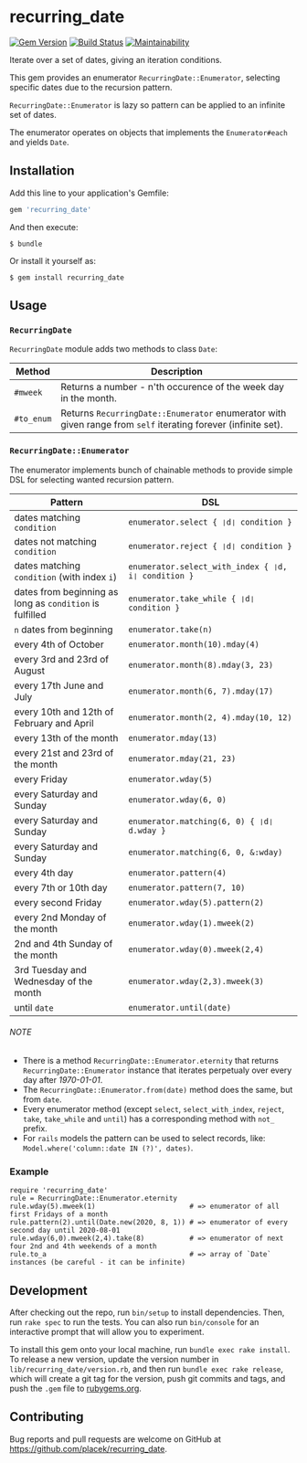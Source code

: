# recurring_date

[![Gem Version](https://badge.fury.io/rb/recurring_date.svg)](https://badge.fury.io/rb/recurring_date)
[![Build Status](https://travis-ci.org/placek/recurring_date.svg?branch=master)](https://travis-ci.org/placek/recurring_date)
[![Maintainability](https://api.codeclimate.com/v1/badges/8b2339034c78677126e7/maintainability)](https://codeclimate.com/github/placek/recurring_date/maintainability)

Iterate over a set of dates, giving an iteration conditions.

This gem provides an enumerator `RecurringDate::Enumerator`, selecting specific dates due to the recursion pattern.

`RecurringDate::Enumerator` is lazy so pattern can be applied to an infinite set of dates.

The enumerator operates on objects that implements the `Enumerator#each` and yields `Date`.

## Installation

Add this line to your application's Gemfile:

```ruby
gem 'recurring_date'
```

And then execute:

    $ bundle

Or install it yourself as:

    $ gem install recurring_date

## Usage


### `RecurringDate`

`RecurringDate` module adds two methods to class `Date`:

| Method     | Description
|------------|-------------
| `#mweek`   | Returns a number - n'th occurence of the week day in the month.
| `#to_enum` | Returns `RecurringDate::Enumerator` enumerator with given range from `self` iterating forever (infinite set).

### `RecurringDate::Enumerator`

The enumerator implements bunch of chainable methods to provide simple DSL for selecting wanted recursion pattern.

| Pattern                                                  | DSL
|----------------------------------------------------------|-----
| dates matching `condition`                               | `enumerator.select { ❘d❘ condition }`
| dates not matching `condition`                           | `enumerator.reject { ❘d❘ condition }`
| dates matching `condition` (with index `i`)              | `enumerator.select_with_index { ❘d, i❘ condition }`
| dates from beginning as long as `condition` is fulfilled | `enumerator.take_while { ❘d❘ condition }`
| `n` dates from beginning                                 | `enumerator.take(n)`
| every 4th of October                                     | `enumerator.month(10).mday(4)`
| every 3rd and 23rd of August                             | `enumerator.month(8).mday(3, 23)`
| every 17th June and July                                 | `enumerator.month(6, 7).mday(17)`
| every 10th and 12th of February and April                | `enumerator.month(2, 4).mday(10, 12)`
| every 13th of the month                                  | `enumerator.mday(13)`
| every 21st and 23rd of the month                         | `enumerator.mday(21, 23)`
| every Friday                                             | `enumerator.wday(5)`
| every Saturday and Sunday                                | `enumerator.wday(6, 0)`
| every Saturday and Sunday                                | `enumerator.matching(6, 0) { ❘d❘ d.wday }`
| every Saturday and Sunday                                | `enumerator.matching(6, 0, &:wday)`
| every 4th day                                            | `enumerator.pattern(4)`
| every 7th or 10th day                                    | `enumerator.pattern(7, 10)`
| every second Friday                                      | `enumerator.wday(5).pattern(2)`
| every 2nd Monday of the month                            | `enumerator.wday(1).mweek(2)`
| 2nd and 4th Sunday of the month                          | `enumerator.wday(0).mweek(2,4)`
| 3rd Tuesday and Wednesday of the month                   | `enumerator.wday(2,3).mweek(3)`
| until `date`                                             | `enumerator.until(date)`

###### NOTE

* There is a method `RecurringDate::Enumerator.eternity` that returns `RecurringDate::Enumerator` instance that iterates perpetualy over every day after _1970-01-01_.
* The `RecurringDate::Enumerator.from(date)` method does the same, but from `date`.
* Every enumerator method (except `select`, `select_with_index`, `reject`, `take`, `take_while` and `until`) has a corresponding method with `not_` prefix.
* For `rails` models the pattern can be used to select records, like: `Model.where('column::date IN (?)', dates)`.

### Example

    require 'recurring_date'
    rule = RecurringDate::Enumerator.eternity
    rule.wday(5).mweek(1)                       # => enumerator of all first Fridays of a month
    rule.pattern(2).until(Date.new(2020, 8, 1)) # => enumerator of every second day until 2020-08-01
    rule.wday(6,0).mweek(2,4).take(8)           # => enumerator of next four 2nd and 4th weekends of a month
    rule.to_a                                   # => array of `Date` instances (be careful - it can be infinite)

## Development

After checking out the repo, run `bin/setup` to install dependencies. Then, run `rake spec` to run the tests. You can also run `bin/console` for an interactive prompt that will allow you to experiment.

To install this gem onto your local machine, run `bundle exec rake install`. To release a new version, update the version number in `lib/recurring_date/version.rb`, and then run `bundle exec rake release`, which will create a git tag for the version, push git commits and tags, and push the `.gem` file to [rubygems.org](https://rubygems.org).

## Contributing

Bug reports and pull requests are welcome on GitHub at https://github.com/placek/recurring_date.
